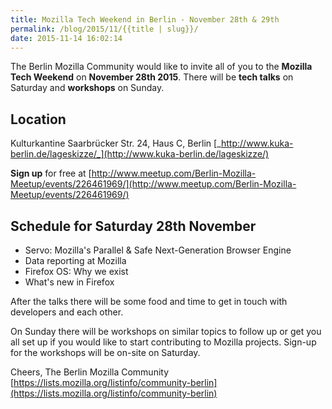 ```yaml
---
title: Mozilla Tech Weekend in Berlin - November 28th & 29th
permalink: /blog/2015/11/{{title | slug}}/
date: 2015-11-14 16:02:14
---
```


The Berlin Mozilla Community would like to invite all of you to the **Mozilla Tech Weekend** on **November 28th 2015**. There will be **tech talks** on Saturday and **workshops** on Sunday.

## Location

Kulturkantine
Saarbrücker Str. 24, Haus C, Berlin
[_http://www.kuka-berlin.de/lageskizze/_](http://www.kuka-berlin.de/lageskizze/)

**Sign up** for free at [http://www.meetup.com/Berlin-Mozilla-Meetup/events/226461969/](http://www.meetup.com/Berlin-Mozilla-Meetup/events/226461969/)

## Schedule for Saturday 28th November

*   Servo: Mozilla's Parallel & Safe Next-Generation Browser Engine
*   Data reporting at Mozilla
*   Firefox OS: Why we exist
*   What's new in Firefox

After the talks there will be some food and time to get in touch with developers and each other.

On Sunday there will be workshops on similar topics to follow up or get you all set up if you would like to start contributing to Mozilla projects. Sign-up for the workshops will be on-site on Saturday.

Cheers,
The Berlin Mozilla Community
[https://lists.mozilla.org/listinfo/community-berlin](https://lists.mozilla.org/listinfo/community-berlin)
